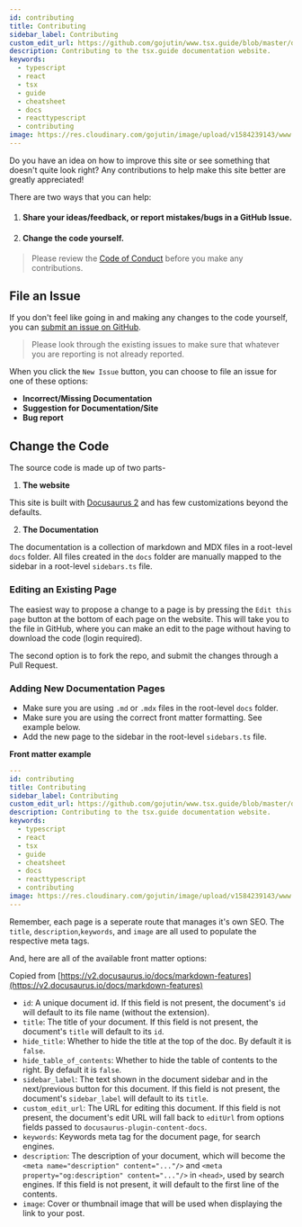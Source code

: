 ```yaml
---
id: contributing
title: Contributing
sidebar_label: Contributing
custom_edit_url: https://github.com/gojutin/www.tsx.guide/blob/master/docs/introduction/contributing.md
description: Contributing to the tsx.guide documentation website.
keywords:
  - typescript
  - react
  - tsx
  - guide
  - cheatsheet
  - docs
  - reacttypescript
  - contributing
image: https://res.cloudinary.com/gojutin/image/upload/v1584239143/www.tsx.guide/tsx-guide-logo.png
---
```


Do you have an idea on how to improve this site or see something that doesn't quite look right? Any contributions to help make this site better are greatly appreciated!

There are two ways that you can help:

1. #### Share your ideas/feedback, or report mistakes/bugs in a GitHub Issue.
2. #### Change the code yourself.

> Please review the [Code of Conduct](code-of-conduct) before you make any contributions.

## File an Issue

If you don't feel like going in and making any changes to the code yourself, you can [submit an issue on GitHub](https://github.com/gojutin/www.tsx.guide/issues).

> Please look through the existing issues to make sure that whatever you are reporting is not already reported.

When you click the `New Issue` button, you can choose to file an issue for one of these options:

- **Incorrect/Missing Documentation**
- **Suggestion for Documentation/Site**
- **Bug report**

## Change the Code

The source code is made up of two parts-

1. **The website**

This site is built with [Docusaurus 2](https://v2.docusaurus.io/) and has few customizations beyond the defaults.

2. **The Documentation**

The documentation is a collection of markdown and MDX files in a root-level `docs` folder. All files created in the `docs` folder are manually mapped to the sidebar in a root-level `sidebars.ts` file.

### Editing an Existing Page

The easiest way to propose a change to a page is by pressing the `Edit this page` button at the bottom of each page on the website. This will take you to the file in GitHub, where you can make an edit to the page without having to download the code (login required).

The second option is to fork the repo, and submit the changes through a Pull Request.

### Adding New Documentation Pages

- Make sure you are using `.md` or `.mdx` files in the root-level `docs` folder.
- Make sure you are using the correct front matter formatting. See example below.
- Add the new page to the sidebar in the root-level `sidebars.ts` file.

**Front matter example**

```yaml
---
id: contributing
title: Contributing
sidebar_label: Contributing
custom_edit_url: https://github.com/gojutin/www.tsx.guide/blob/master/docs/introduction/contributing.md
description: Contributing to the tsx.guide documentation website.
keywords:
  - typescript
  - react
  - tsx
  - guide
  - cheatsheet
  - docs
  - reacttypescript
  - contributing
image: https://res.cloudinary.com/gojutin/image/upload/v1584239143/www.tsx.guide/tsx-guide-logo.png
---

```

Remember, each page is a seperate route that manages it's own SEO. The `title`, `description`,`keywords`, and `image` are all used to populate the respective meta tags.

And, here are all of the available front matter options:

Copied from [https://v2.docusaurus.io/docs/markdown-features](https://v2.docusaurus.io/docs/markdown-features)

- `id`: A unique document id. If this field is not present, the document's `id` will default to its file name (without the extension).
- `title`: The title of your document. If this field is not present, the document's `title` will default to its `id`.
- `hide_title`: Whether to hide the title at the top of the doc. By default it is `false`.
- `hide_table_of_contents`: Whether to hide the table of contents to the right. By default it is `false`.
- `sidebar_label`: The text shown in the document sidebar and in the next/previous button for this document. If this field is not present, the document's `sidebar_label` will default to its `title`.
- `custom_edit_url`: The URL for editing this document. If this field is not present, the document's edit URL will fall back to `editUrl` from options fields passed to `docusaurus-plugin-content-docs`.
- `keywords`: Keywords meta tag for the document page, for search engines.
- `description`: The description of your document, which will become the `<meta name="description" content="..."/>` and `<meta property="og:description" content="..."/>` in `<head>`, used by search engines. If this field is not present, it will default to the first line of the contents.
- `image`: Cover or thumbnail image that will be used when displaying the link to your post.
